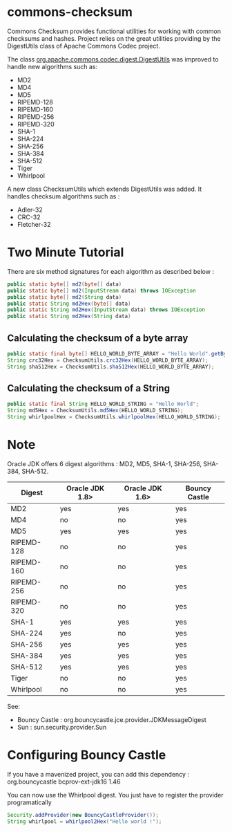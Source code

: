 # commons-checksum

Commons Checksum provides functional utilities for working with common checksums and hashes. Project relies on the great utilities providing by the DigestUtils class of Apache Commons Codec project.

The class [org.apache.commons.codec.digest.DigestUtils](http://commons.apache.org/proper/commons-codec/apidocs/org/apache/commons/codec/digest/DigestUtils.html) was improved to handle new algorithms such as: 
* MD2
* MD4
* MD5
* RIPEMD-128
* RIPEMD-160
* RIPEMD-256
* RIPEMD-320
* SHA-1
* SHA-224
* SHA-256
* SHA-384
* SHA-512
* Tiger
* Whirlpool

A new class ChecksumUtils which extends DigestUtils was added. It handles checksum algorithms such as :

* Adler-32
* CRC-32
* Fletcher-32

# Two Minute Tutorial

There are six method signatures for each algorithm as described below :
```java
public static byte[] md2(byte[] data)
public static byte[] md2(InputStream data) throws IOException
public static byte[] md2(String data)
public static String md2Hex(byte[] data)
public static String md2Hex(InputStream data) throws IOException
public static String md2Hex(String data)
```
## Calculating the checksum of a byte array
```java
public static final byte[] HELLO_WORLD_BYTE_ARRAY = "Hello World".getBytes();
String crc32Hex = ChecksumUtils.crc32Hex(HELLO_WORLD_BYTE_ARRAY);
String sha512Hex = ChecksumUtils.sha512Hex(HELLO_WORLD_BYTE_ARRAY);
```
## Calculating the checksum of a String
```java
public static final String HELLO_WORLD_STRING = "Hello World";
String md5Hex = ChecksumUtils.md5Hex(HELLO_WORLD_STRING);
String whirlpoolHex = ChecksumUtils.whirlpoolHex(HELLO_WORLD_STRING);
```
# Note

Oracle JDK offers 6 digest algorithms : MD2, MD5, SHA-1, SHA-256, SHA-384, SHA-512.

| Digest | Oracle JDK 1.8> | Oracle JDK 1.6> | Bouncy Castle | 
|--------|-----------------|-----------------|---------------| 
| MD2 | yes | yes | yes |
| MD4 | no | no | yes |
| MD5 | yes | yes | yes |
| RIPEMD-128 | no | no | yes |
| RIPEMD-160 | no | no | yes |
| RIPEMD-256 | no | no | yes |
| RIPEMD-320 | no | no | yes |
| SHA-1 | yes | yes | yes |
| SHA-224 | yes | no | yes |
| SHA-256 | yes | yes | yes |
| SHA-384 | yes | yes | yes |
| SHA-512 | yes | yes | yes |
| Tiger | no | no | yes |
| Whirlpool | no | no | yes |

See: 
* Bouncy Castle : org.bouncycastle.jce.provider.JDKMessageDigest
* Sun : sun.security.provider.Sun

# Configuring Bouncy Castle

If you have a mavenized project, you can add this dependency : 
<dependency>
 <groupId>org.bouncycastle</groupId>
 <artifactId>bcprov-ext-jdk16</artifactId>
 <version>1.46</version>
</dependency>
 
 You can now use the Whirlpool digest. You just have to register the provider programatically 
```java
Security.addProvider(new BouncyCastleProvider());
String whirlpool = whirlpool2Hex("Hello world !"); 
```
